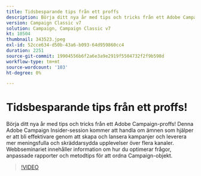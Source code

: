 ```yaml
---
title: Tidsbesparande tips från ett proffs
description: Börja ditt nya år med tips och tricks från ett Adobe Campaign-proffs! Den här Adobe Campaign Insider-sessionen kommer att handla om ämnen som hjälper dig att bli mer effektiv.. (Beskrivningarna ska vara mellan 60 och 160 tecken långa).
version: Campaign Classic v7
solution: Campaign, Campaign Classic v7
kt: 10504
thumbnail: 343523.jpeg
exl-id: 52cce634-d50b-43a6-b093-64d959860cc4
duration: 2251
source-git-commit: 19904556b6f2a6e3a9e2919f5504732f2f9b598d
workflow-type: tm+mt
source-wordcount: '103'
ht-degree: 0%

---
```


# Tidsbesparande tips från ett proffs!

Börja ditt nya år med tips och tricks från ett Adobe Campaign-proffs! Denna Adobe Campaign Insider-session kommer att handla om ämnen som hjälper er att bli effektivare genom att skapa och lansera kampanjer och leverera mer meningsfulla och skräddarsydda upplevelser över flera kanaler. Webbseminariet innehåller information om hur du optimerar frågor, anpassade rapporter och metodtips för att ordna Campaign-objekt.

>[!VIDEO](https://video.tv.adobe.com/v/343523/?quality=12&learn=on)
